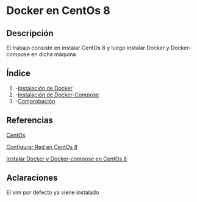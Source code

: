 # Docker en CentOs 8

## Descripción 
El trabajo consiste en instalar CentOs 8 y luego instalar Docker y Docker-compose en dicha máquina

## Índice
1. -[Instalación de Docker](https://github.com/jesusromero92/CentOs-docker/blob/main/Indice/docker.md)
2. -[Instalación de Docker-Compose](https://github.com/jesusromero92/CentOs-docker/blob/main/Indice/docker-compose.md)
3. -[Comprobación](https://github.com/jesusromero92/CentOs-docker/blob/main/Indice/comprobacion.md)

## Referencias

[CentOs](https://www.centos.org/)

[Configurar Red en CentOs 8](https://rm-rf.es/configurar-red-en-centos-8-y-rhel-8/)

[Instalar Docker y Docker-compose en CentOs 8](https://www.howtoforge.com/install-and-use-docker-compose-on-centos-8/)

## Aclaraciones
El vim por defecto ya viene instalado
